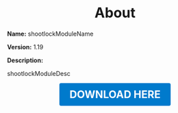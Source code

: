 <h1 style="text-align:center; font-size:2rem; font-weight:bold;">About</h1>

**Name:**
shootlockModuleName

**Version:**
1.19

**Description:**

shootlockModuleDesc




<p align="center"><a href="https://github.com/LiliaFramework/Modules/raw/refs/heads/gh-pages/shootlock.zip" style="display:inline-block;padding:12px 24px;font-size:1.5rem;font-weight:bold;text-decoration:none;color:#fff;background-color:var(--md-primary-fg-color,#007acc);border-radius:4px;">DOWNLOAD HERE</a></p>